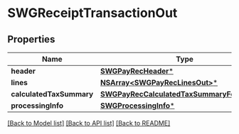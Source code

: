 # SWGReceiptTransactionOut

## Properties
Name | Type | Description | Notes
------------ | ------------- | ------------- | -------------
**header** | [**SWGPayRecHeader***](SWGPayRecHeader.md) |  | 
**lines** | [**NSArray&lt;SWGPayRecLinesOut&gt;***](SWGPayRecLinesOut.md) |  | 
**calculatedTaxSummary** | [**SWGPayRecCalculatedTaxSummaryForService***](SWGPayRecCalculatedTaxSummaryForService.md) |  | 
**processingInfo** | [**SWGProcessingInfo***](SWGProcessingInfo.md) |  | 

[[Back to Model list]](../README.md#documentation-for-models) [[Back to API list]](../README.md#documentation-for-api-endpoints) [[Back to README]](../README.md)


